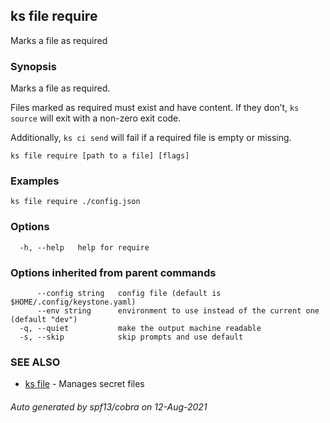 ## ks file require

Marks a file as required

### Synopsis

Marks a file as required.

Files marked as required must exist and have content.
If they don’t, `ks source` will exit with a non-zero exit code.

Additionally, `ks ci send` will fail if a required file is empty or missing.


```
ks file require [path to a file] [flags]
```

### Examples

```
ks file require ./config.json
```

### Options

```
  -h, --help   help for require
```

### Options inherited from parent commands

```
      --config string   config file (default is $HOME/.config/keystone.yaml)
      --env string      environment to use instead of the current one (default "dev")
  -q, --quiet           make the output machine readable
  -s, --skip            skip prompts and use default
```

### SEE ALSO

* [ks file](ks_file.md)	 - Manages secret files

###### Auto generated by spf13/cobra on 12-Aug-2021
